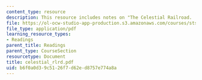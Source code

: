 ```yaml
---
content_type: resource
description: This resource includes notes on "The Celestial Railroad.
file: https://ol-ocw-studio-app-production.s3.amazonaws.com/courses/sts-001-technology-in-american-history-spring-2006/b6f0a0d39c5126f7d62ed8757e774a8a_celestial_rlrd.pdf
file_type: application/pdf
learning_resource_types:
- Readings
parent_title: Readings
parent_type: CourseSection
resourcetype: Document
title: celestial_rlrd.pdf
uid: b6f0a0d3-9c51-26f7-d62e-d8757e774a8a
---
```

